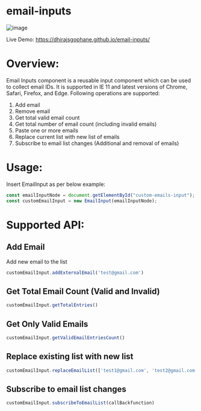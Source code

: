 # email-inputs
![image](https://user-images.githubusercontent.com/81437732/113436823-147a7000-93ee-11eb-8e64-7cc5b9e728d1.png)

Live Demo: https://dhirajsgophane.github.io/email-inputs/

# Overview:
Email Inputs component is a reusable input component which can be used to collect email IDs. It is supported in IE 11 and latest versions of Chrome, Safari, Firefox, and Edge. Following operations are supported:
1. Add email
2. Remove email
3. Get total valid email count
4. Get total number of email count (including invalid emails)
5. Paste one or more emails
6. Replace current list with new list of emails
7. Subscribe to email list changes (Additional and removal of emails)

# Usage:
Insert EmailInput as per below example:
```js
const emailInputNode = document.getElementById("custom-emails-input");
const customEmailInput = new EmailInput(emailInputNode);
```

# Supported API:
## Add Email
Add new email to the list
```js
customEmailInput.addExternalEmail('test@gmail.com')
```

## Get Total Email Count (Valid and Invalid)
```js
customEmailInput.getTotalEntries()
```

## Get Only Valid Emails
```js
customEmailInput.getValidEmailEntriesCount()
```

## Replace existing list with new list
```js
customEmailInput.replaceEmailList(['test1@gmail.com', 'test2@gmail.com'])
```

## Subscribe to email list changes
```js
customEmailInput.subscribeToEmailList(callBackfunction)
```
